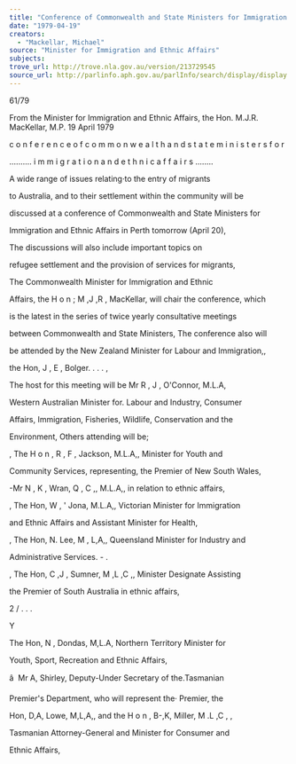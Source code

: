 ```yaml
---
title: "Conference of Commonwealth and State Ministers for Immigration and Ethnic Affairs"
date: "1979-04-19"
creators:
  - "Mackellar, Michael"
source: "Minister for Immigration and Ethnic Affairs"
subjects:
trove_url: http://trove.nla.gov.au/version/213729545
source_url: http://parlinfo.aph.gov.au/parlInfo/search/display/display.w3p;query=Id%3A%22media/pressrel/HPR08004491%22
---
```


 61/79

 From the Minister for Immigration and Ethnic Affairs, the Hon. M.J.R. MacKellar, M.P. 19 April 1979

 c o n f e r e n c e  o f  c o m m o n w e a l t h  a n d  s t a t e  m i n i s t e r s  f o r  

 .......... i m m i g r a t i o n  a n d  e t h n i c  a f f a i r s ........

 A wide range of issues relating·to the entry of migrants 

 to Australia, and to their settlement within the community will be 

 discussed at a conference of Commonwealth and State Ministers for 

 Immigration and Ethnic Affairs in Perth tomorrow (April 20),

 The discussions will also include important topics on 

 refugee settlement and the provision of services for migrants,

 The Commonwealth Minister for Immigration and Ethnic 

 Affairs,  the H o n ;  M ,J ,R ,  MacKellar,  will chair the conference,  which 

 is the latest in the series of twice yearly consultative meetings 

 between Commonwealth and State Ministers, The conference also will 

 be attended by the New Zealand Minister for Labour and Immigration,, 

 the Hon, J , E ,  Bolger. .  .  .  ,

 The host for this meeting will be Mr R , J ,  O'Connor, M.L.A, 

 Western Australian Minister for. Labour and Industry, Consumer 

 Affairs, Immigration, Fisheries, Wildlife, Conservation and the 

 Environment,  Others attending will be;

 ,  The H o n ,  R , F ,  Jackson, M.L.A,, Minister for Youth and

 Community Services, representing, the Premier of New South Wales,  

 -Mr N ,  K ,  Wran, Q , C ,, M.L.A,,  in relation to ethnic affairs,

 ,  The Hon, W , '  Jona, M.L.A,,  Victorian Minister for Immigration 

 and Ethnic Affairs and Assistant Minister for Health,

 ,  The Hon, N. Lee, M , L,A,, Queensland Minister for Industry and 

 Administrative Services. -  .

 ,  The Hon, C ,J ,  Sumner,  M ,L ,C ,, Minister Designate Assisting 

 the Premier of South Australia in ethnic affairs,

 2 / . . .

 Y

 The Hon, N ,  Dondas,  M,L.A, Northern Territory Minister for 

 Youth, Sport,  Recreation and Ethnic Affairs,

 â   Mr A, Shirley,  Deputy-Under Secretary of the.Tasmanian 

 Premier's Department,  who will represent the· Premier, the 

 Hon, D,A, Lowe, M,L,A,,  and the H o n ,  B-,K, Miller, M .L ,C ,  ,  

 Tasmanian Attorney-General and Minister for Consumer and 

 Ethnic Affairs,

